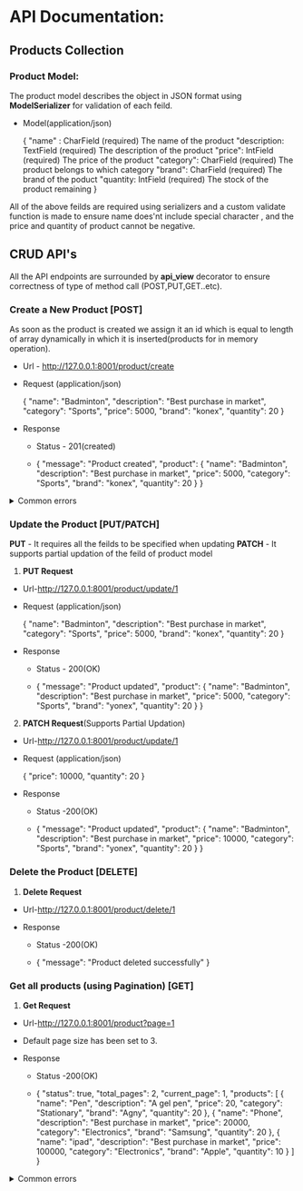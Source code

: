 
# API Documentation:

## Products Collection

### Product Model:
 
The product model describes the object in JSON format using **ModelSerializer** for validation of each feild.

+ Model(application/json)

    {
      "name" : CharField (required) The name of the product
      "description: TextField (required) The description of the product
      "price": IntField (required) The price of the product
      "category": CharField (required) The product belongs to which category
      "brand": CharField (required) The brand of the poduct
      "quantity: IntField (required) The stock of the product     remaining
    }

All of the above feilds are required using serializers and a custom validate function is made to ensure name does'nt include special character , and the price and quantity of product cannot be negative.

## CRUD API's

All the API endpoints are surrounded by **api_view** decorator to ensure correctness of type of method call (POST,PUT,GET..etc).

### Create a New Product [POST]

As soon as the product is created we assign it an id which is equal to length of array dynamically in which it is inserted(products for in memory operation).


+ Url - http://127.0.0.1:8001/product/create

+ Request (application/json)

    {
    "name": "Badminton",
    "description": "Best purchase in market",
    "category": "Sports",
    "price": 5000,
    "brand": "konex",
    "quantity": 20
    }

+ Response 

    + Status - 201(created)

    + {
        "message": "Product created",
        "product": {
        "name": "Badminton",
        "description": "Best purchase in market",
        "price": 5000,
        "category": "Sports",
        "brand": "konex",
        "quantity": 20
            }
      }

<details>
<summary> Common errors </summary>
<br>

1) Missing feild error by serializer:

+ Request (application/json)
    
    {
    "name": "Badminton",
    "description": "Best purchase in market",
    "price": 5000,
    "brand": "konex",
    "quantity": 20
    }

+ Response 

    + Status - 400(Bad Request)

    + {
        "category": [
            "This field is required."
        ]
     }

2) Invalid quantity:

+ Request (application/json)

    {
    "name": "Badminton",
    "description": "Best purchase in market",
    "category": "Sports",
    "price": 5000,
    "brand": "konex",
    "quantity": -1
    }

+ Response

    + Status - 400(Bad Request)

    + {
        "quantity": [
            "Quantity should be greater than 0"
        ]
      }

3) Name Containing Special Characters:

+ Request (application/json)

    {
    "name": "Badminton@#",
    "description": "Best purchase in market",
    "category": "Sports",
    "price": 5000,
    "brand": "konex",
    "quantity": 20
    }

+ Response 

    + Status - 400(Bad Request)
  
    + {
        "name": [
            "Name cannot contain special characters"
        ]
     } 

</details>

### Update the Product [PUT/PATCH]

 **PUT**   - It requires all the feilds to be specified when updating 
 **PATCH** - It supports partial updation of the feild of product model

1)  **PUT Request**
+ Url-http://127.0.0.1:8001/product/update/1

+ Request (application/json)

    {
    "name": "Badminton",
    "description": "Best purchase in market",
    "category": "Sports",
    "price": 5000,
    "brand": "konex",
    "quantity": 20
    }

+ Response 

    + Status - 200(OK)

    +  {
        "message": "Product updated",
        "product": {
            "name": "Badminton",
            "description": "Best purchase in market",
            "price": 5000,
            "category": "Sports",
            "brand": "yonex",
            "quantity": 20
            }
        }
    


2) **PATCH Request**(Supports Partial Updation)
+ Url-http://127.0.0.1:8001/product/update/1

+ Request (application/json)

    {
    "price": 10000,
    "quantity": 20
    }

+ Response

    + Status -200(OK)

    + {
        "message": "Product updated",
        "product": {
            "name": "Badminton",
            "description": "Best purchase in market",
            "price": 10000,
            "category": "Sports",
            "brand": "yonex",
            "quantity": 20
            }
       }

### Delete the Product [DELETE]

1) **Delete Request**

+ Url-http://127.0.0.1:8001/product/delete/1

+ Response 
    
    + Status -200(OK)

    + {
        "message": "Product deleted successfully"
      }


### Get all products (using Pagination) [GET]

1) **Get Request**

+ Url-http://127.0.0.1:8001/product?page=1

+ Default page size has been set to 3.

+ Response

    + Status -200(OK)

    + {
        "status": true,
        "total_pages": 2,
        "current_page": 1,
        "products": [
                {
                "name": "Pen",
                "description": "A gel pen",
                "price": 20,
                "category": "Stationary",
                "brand": "Agny",
                "quantity": 20
                },
                {
                    "name": "Phone",
                    "description": "Best purchase in market",
                    "price": 20000,
                    "category": "Electronics",
                    "brand": "Samsung",
                    "quantity": 20
                },
                {
                    "name": "ipad",
                    "description": "Best purchase in market",
                    "price": 100000,
                    "category": "Electronics",
                    "brand": "Apple",
                    "quantity": 10
                }
            ]
      }

<details>
<summary> Common errors </summary>
<br>

1) Page not an Integer

    + Url-http://127.0.0.1:8001/product?page=abc

    + Respose

        + Status -400(Bad Request)

        + {
            "status": false,
            "message": "Invalid page number"
          }

2) Page no. out of range

    + Url-http://127.0.0.1:8001/product?page=3

    + Respose

        + Status -400(Bad Request)

        + {
            "status": false,
            "message": "Page number out of  range"
          }

<details>




